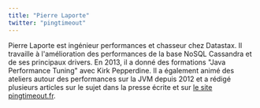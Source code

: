 ```yaml
---
title: "Pierre Laporte"
twitter: "pingtimeout"
---
```


Pierre Laporte  est ingénieur performances et chasseur
chez Datastax. Il travaille à l'amélioration des performances de la base
NoSQL Cassandra et de ses principaux drivers. En 2013, il a donné des
formations "Java Performance Tuning" avec Kirk Pepperdine. Il a
également animé des ateliers autour des performances sur la JVM depuis
2012 et a rédigé plusieurs articles sur le sujet dans la presse écrite
et sur [le site pingtimeout.fr](http://pingtimeout.fr).
